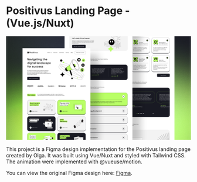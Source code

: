 # Positivus Landing Page - (Vue.js/Nuxt)

![LP Cover](public/Cover.png)

This project is a Figma design implementation for the Positivus landing page created by Olga. It was built using Vue/Nuxt and styled with Tailwind CSS. The animation were implemented with @vueuse/motion.

You can view the original Figma design here: [Figma](https://www.figma.com/design/0uXtdFzaZGMhOvpdxaZakb/Positivus-Landing-Page-Design-(Community)).